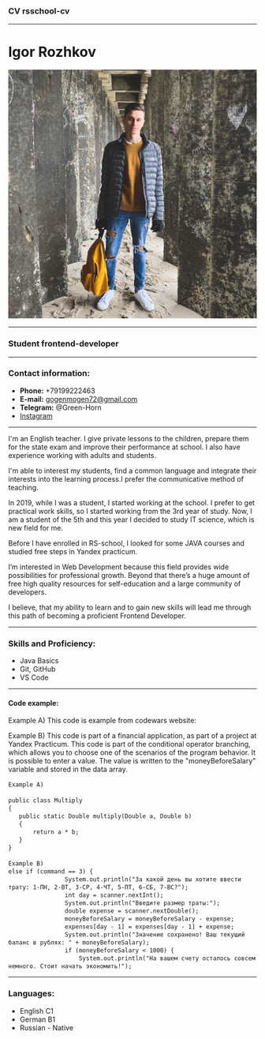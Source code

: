 ### CV rsschool-cv
---
# Igor Rozhkov 
<img src="https://raw.githubusercontent.com/IgorRozhkov/rsschool-cv/gh-pages/img/IMG_0089.jpg" alt="photo"/>

---
### Student frontend-developer
---
### Contact information:
* __Phone:__ +79199222463
* __E-mail:__ gogenmogen72@gmail.com
* __Telegram:__ @Green-Horn
* [Instagram](https://www.instagram.com/mr.gog/ "Push me")

___

I'm an English teacher. I give private lessons to the children, prepare them for the state exam and improve their performance at school. I also have experience working with adults and students. 

I'm able to interest my students, find a common language and integrate their interests into the learning process.I prefer the communicative method of teaching.

In 2019, while I was a student, I started working at the school. I prefer to get practical work skills, so I started working from the 3rd year of study.
Now, I am a student of the 5th and this year I decided to study IT science, which is new field for me.

Before I have enrolled in RS-school, I looked for some JAVA courses and studied free steps in Yandex practicum.

I’m interested in Web Development because this field provides wide possibilities for professional growth. 
Beyond that  there’s a huge amount of free high quality resources for self-education and a large community of developers.


I believe, that my ability to learn and to gain new skills will lead me through this path of becoming a proficient Frontend Developer.
___

### Skills and Proficiency:

* Java Basics
* Git, GitHub
* VS Code
___

#### Code example:
Example A)
This code is example from codewars website:


Example B)
This code is part of a financial application, as part of a project at Yandex Practicum.
This code is part of the conditional operator branching, which allows you to choose one of the scenarios of the program behavior. It is possible to enter a value. The value is written to the "moneyBeforeSalary" variable and stored in the data array.

```
Example A)

public class Multiply
{
   public static Double multiply(Double a, Double b)
   {
       return a * b;
   }
}

Example B)
else if (command == 3) {
                System.out.println("За какой день вы хотите ввести трату: 1-ПН, 2-ВТ, 3-СР, 4-ЧТ, 5-ПТ, 6-СБ, 7-ВС?");
                int day = scanner.nextInt();
                System.out.println("Введите размер траты:");
                double expense = scanner.nextDouble();
                moneyBeforeSalary = moneyBeforeSalary - expense;
                expenses[day - 1] = expenses[day - 1] + expense;
                System.out.println("Значение сохранено! Ваш текущий баланс в рублях: " + moneyBeforeSalary);
                if (moneyBeforeSalary < 1000) {
                    System.out.println("На вашем счету осталось совсем немного. Стоит начать экономить!");
```
____
### Languages:

* English C1
* German B1
* Russian - Native
